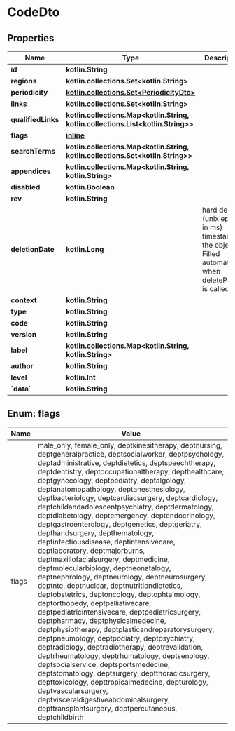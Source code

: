 
# CodeDto

## Properties
Name | Type | Description | Notes
------------ | ------------- | ------------- | -------------
**id** | **kotlin.String** |  |
**regions** | **kotlin.collections.Set&lt;kotlin.String&gt;** |  |
**periodicity** | [**kotlin.collections.Set&lt;PeriodicityDto&gt;**](PeriodicityDto.md) |  |
**links** | **kotlin.collections.Set&lt;kotlin.String&gt;** |  |
**qualifiedLinks** | **kotlin.collections.Map&lt;kotlin.String, kotlin.collections.List&lt;kotlin.String&gt;&gt;** |  |
**flags** | [**inline**](#kotlin.collections.Set&lt;FlagsEnum&gt;) |  |
**searchTerms** | **kotlin.collections.Map&lt;kotlin.String, kotlin.collections.Set&lt;kotlin.String&gt;&gt;** |  |
**appendices** | **kotlin.collections.Map&lt;kotlin.String, kotlin.String&gt;** |  |
**disabled** | **kotlin.Boolean** |  |
**rev** | **kotlin.String** |  |  [optional]
**deletionDate** | **kotlin.Long** | hard delete (unix epoch in ms) timestamp of the object. Filled automatically when deletePatient is called. |  [optional]
**context** | **kotlin.String** |  |  [optional]
**type** | **kotlin.String** |  |  [optional]
**code** | **kotlin.String** |  |  [optional]
**version** | **kotlin.String** |  |  [optional]
**label** | **kotlin.collections.Map&lt;kotlin.String, kotlin.String&gt;** |  |  [optional]
**author** | **kotlin.String** |  |  [optional]
**level** | **kotlin.Int** |  |  [optional]
**&#x60;data&#x60;** | **kotlin.String** |  |  [optional]


<a name="kotlin.collections.Set<FlagsEnum>"></a>
## Enum: flags
Name | Value
---- | -----
flags | male_only, female_only, deptkinesitherapy, deptnursing, deptgeneralpractice, deptsocialworker, deptpsychology, deptadministrative, deptdietetics, deptspeechtherapy, deptdentistry, deptoccupationaltherapy, depthealthcare, deptgynecology, deptpediatry, deptalgology, deptanatomopathology, deptanesthesiology, deptbacteriology, deptcardiacsurgery, deptcardiology, deptchildandadolescentpsychiatry, deptdermatology, deptdiabetology, deptemergency, deptendocrinology, deptgastroenterology, deptgenetics, deptgeriatry, depthandsurgery, depthematology, deptinfectiousdisease, deptintensivecare, deptlaboratory, deptmajorburns, deptmaxillofacialsurgery, deptmedicine, deptmolecularbiology, deptneonatalogy, deptnephrology, deptneurology, deptneurosurgery, deptnte, deptnuclear, deptnutritiondietetics, deptobstetrics, deptoncology, deptophtalmology, deptorthopedy, deptpalliativecare, deptpediatricintensivecare, deptpediatricsurgery, deptpharmacy, deptphysicalmedecine, deptphysiotherapy, deptplasticandreparatorysurgery, deptpneumology, deptpodiatry, deptpsychiatry, deptradiology, deptradiotherapy, deptrevalidation, deptrheumatology, deptrhumatology, deptsenology, deptsocialservice, deptsportsmedecine, deptstomatology, deptsurgery, deptthoracicsurgery, depttoxicology, depttropicalmedecine, depturology, deptvascularsurgery, deptvisceraldigestiveabdominalsurgery, depttransplantsurgery, deptpercutaneous, deptchildbirth
